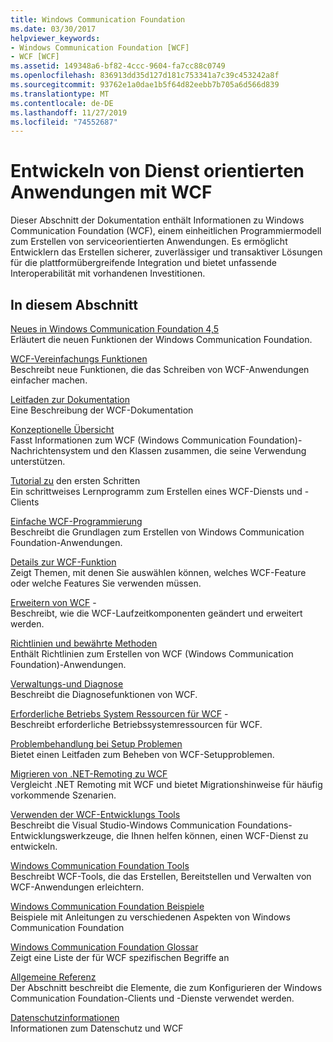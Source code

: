 ```yaml
---
title: Windows Communication Foundation
ms.date: 03/30/2017
helpviewer_keywords:
- Windows Communication Foundation [WCF]
- WCF [WCF]
ms.assetid: 149348a6-bf82-4ccc-9604-fa7cc88c0749
ms.openlocfilehash: 836913dd35d127d181c753341a7c39c453242a8f
ms.sourcegitcommit: 93762e1a0dae1b5f64d82eebb7b705a6d566d839
ms.translationtype: MT
ms.contentlocale: de-DE
ms.lasthandoff: 11/27/2019
ms.locfileid: "74552687"
---
```

# <a name="develop-service-oriented-applications-with-wcf"></a>Entwickeln von Dienst orientierten Anwendungen mit WCF

Dieser Abschnitt der Dokumentation enthält Informationen zu Windows Communication Foundation (WCF), einem einheitlichen Programmiermodell zum Erstellen von serviceorientierten Anwendungen. Es ermöglicht Entwicklern das Erstellen sicherer, zuverlässiger und transaktiver Lösungen für die plattformübergreifende Integration und bietet unfassende Interoperabilität mit vorhandenen Investitionen.

## <a name="in-this-section"></a>In diesem Abschnitt

 [Neues in Windows Communication Foundation 4,5](whats-new.md)\
 Erläutert die neuen Funktionen der Windows Communication Foundation.

 [WCF-Vereinfachungs Funktionen](wcf-simplification-features.md)\
 Beschreibt neue Funktionen, die das Schreiben von WCF-Anwendungen einfacher machen.

 [Leitfaden zur Dokumentation](guide-to-the-documentation.md)\
 Eine Beschreibung der WCF-Dokumentation

 [Konzeptionelle Übersicht](conceptual-overview.md)\
 Fasst Informationen zum WCF (Windows Communication Foundation)-Nachrichtensystem und den Klassen zusammen, die seine Verwendung unterstützen.

 [Tutorial zu](getting-started-tutorial.md) den ersten Schritten\
 Ein schrittweises Lernprogramm zum Erstellen eines WCF-Diensts und -Clients

 [Einfache WCF-Programmierung](basic-wcf-programming.md)\
 Beschreibt die Grundlagen zum Erstellen von Windows Communication Foundation-Anwendungen.

 [Details zur WCF-Funktion](./feature-details/index.md)\
 Zeigt Themen, mit denen Sie auswählen können, welches WCF-Feature oder welche Features Sie verwenden müssen.

 [Erweitern von WCF](./extending/index.md) -\
 Beschreibt, wie die WCF-Laufzeitkomponenten geändert und erweitert werden.

 [Richtlinien und bewährte Methoden](guidelines-and-best-practices.md)\
 Enthält Richtlinien zum Erstellen von WCF (Windows Communication Foundation)-Anwendungen.

 [Verwaltungs-und Diagnose](./diagnostics/index.md)\
 Beschreibt die Diagnosefunktionen von WCF.

 [Erforderliche Betriebs System Ressourcen für WCF](operating-system-resources-required-by-wcf.md) -\
 Beschreibt erforderliche Betriebssystemressourcen für WCF.

 [Problembehandlung bei Setup Problemen](troubleshooting-setup-issues.md)\
 Bietet einen Leitfaden zum Beheben von WCF-Setupproblemen.

 [Migrieren von .NET-Remoting zu WCF](migrating-from-net-remoting-to-wcf.md)\
 Vergleicht .NET Remoting mit WCF und bietet Migrationshinweise für häufig vorkommende Szenarien.

 [Verwenden der WCF-Entwicklungs Tools](using-the-wcf-development-tools.md)\
 Beschreibt die Visual Studio-Windows Communication Foundations-Entwicklungswerkzeuge, die Ihnen helfen können, einen WCF-Dienst zu entwickeln.

 [Windows Communication Foundation Tools](tools.md)\
 Beschreibt WCF-Tools, die das Erstellen, Bereitstellen und Verwalten von WCF-Anwendungen erleichtern.

 [Windows Communication Foundation Beispiele](./samples/index.md)\
 Beispiele mit Anleitungen zu verschiedenen Aspekten von Windows Communication Foundation

 [Windows Communication Foundation Glossar](glossary.md)\
 Zeigt eine Liste der für WCF spezifischen Begriffe an

 [Allgemeine Referenz](general-reference.md)\
 Der Abschnitt beschreibt die Elemente, die zum Konfigurieren der Windows Communication Foundation-Clients und -Dienste verwendet werden.

 [Datenschutzinformationen](privacy-information.md)\
 Informationen zum Datenschutz und WCF
